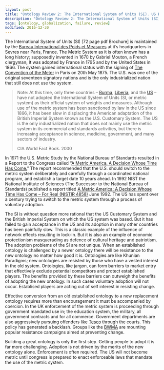 ```yaml
---
layout: post
title: "Ontology Review 2: The International System of Units (SI). US Resistance to Adoption of the Metric System"
description: "Ontology Review 2: The International System of Units (SI). US Resistance to Adoption of the Metric System"
tags: [ontology, globalization, failure, review]
modified: 2016-12-30
---
```

The International System of Units (SI) [72 page pdf Brochure] is maintained by the [Bureau International des Poids et Measures](http://www.bipm.org/en/about-us/) at it’s headquarters in Sevres near Paris, France. The Metric System as it is often known has a long history; supposedly invented in 1670 by Gabriel Mouton, a French clergyman, It was adopted by France in 1795 and by the United States in 1866. The system gained international status with the signing of [The Convention of the Meter](http://www.bipm.org/en/worldwide-metrology/metre-convention/) in Paris on 20th May 1875. The U.S. was one of the original seventeen signatory nations and is the only industrialized nation that still does not use the system.


> Note: At this time, only three countries – [Burma](https://www.cia.gov/library/publications/the-world-factbook/geos/bm.html), [Liberia](https://www.cia.gov/library/publications/the-world-factbook/geos/li.html), and the [US](https://www.cia.gov/library/publications/the-world-factbook/geos/us.html) – have not adopted the International System of Units (SI, or metric system) as their official system of weights and measures. Although use of the metric system has been sanctioned by law in the US since 1866, it has been slow in displacing the American adaptation of the British Imperial System known as the U.S. Customary System. The US is the only industrialized nation that does not mainly use the metric system in its commercial and standards activities, but there is increasing acceptance in science, medicine, government, and many sectors of industry.
> 
> CIA World Fact Book. 2000

In 1971 the U.S. Metric Study by the National Bureau of Standards resulted in a Report to the Congress called “[A Metric America, A Decision Whose Time Has Come.](http://files.eric.ed.gov/fulltext/ED055884.pdf)” The report recommended that the U.S. should switch to the metric system deliberately and carefully through a coordinated national program, and establish a target date 10 years ahead. In 1992 NIST the National Institute of Sciences (The Successor to the National Bureau of Standards) published a report titled [A Metric America: A Decision Whose Time Has Come – For Real (NISTIR 4858)](https://web.archive.org/web/20111113000612/http://ts.nist.gov/WeightsAndMeasures/Metric/4858.cfm) June 1992. The US has spent over a century trying to switch to the metric system through a process of voluntary adoption.

The SI is without question more rational that the US Customary System and the British Imperial System on which the US system was based. But it has failed to gain acceptance in the US and its adoption in many other countries has been painfully slow. This is a classic example of the influence of network effects resulting in lock-in. But it is also an example of economic protectionism masquerading as defence of cultural heritage and patriotism. The adoption problems of the SI are not unique. When an established ontology is challenged by a newer ontology there will be resistance to the new ontology no matter how good it is. Ontologies are like Khunian Paradigms; new ontologies are resisted by those who have a vested interest in the old system. Ontologies, like jargon, can form barriers to market entry that effectively exclude potential competitors and protect established players. The benefits provided by these barriers can outweigh the benefits of adopting the new ontology. In such cases voluntary adoption will not occur. Establised players are acting out of self interest in resisting change.

Effective conversion from an old established ontology to a new replacement ontology requires more than encouragement it must be accompanied by coercion. In the UK enforcement of the metric system is proceeding through government mandated use in; the education system, the military, all government contracts and for all commerce. Government departments are also aggressively pursuing offenders like [Tesco](http://news.bbc.co.uk/2/hi/business/845452.stm) through the courts. This policy has generated a backlash. Groups like the [BWMA](http://www.bwmaonline.com/) are mounting popular resistance campaigns aimed at preventing change.

Building a great ontology is only the first step. Getting people to adopt it is far more challenging. Adoption is not driven by the merits of the new ontology alone. Enforcement is often required. The US will not become metric until congress is prepared to enact enforceable laws that mandate the use of the metric system.